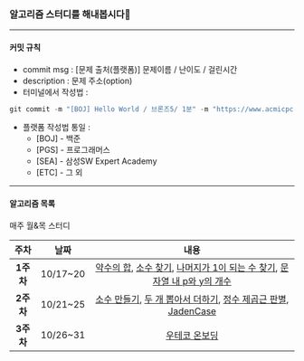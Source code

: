 ### 알고리즘 스터디를 해내봅시다👀 

---
#### 커밋 규칙 

- commit msg : [문제 출처(플랫폼)] 문제이름 / 난이도 / 걸린시간 
- description : 문제 주소(option)
- 터미널에서 작성법 : 
```js
git commit -m "[BOJ] Hello World / 브론즈5/ 1분" -m "https://www.acmicpc.net/problem/2557"
```
- 플랫폼 작성법 통일 : 
  - [BOJ] - 백준 
  - [PGS] - 프로그래머스 
  - [SEA] - 삼성SW Expert Academy
  - [ETC] - 그 외 
  
---

#### 알고리즘 목록 

<p>매주 월&목 스터디 </p>

| 주차 | 날짜 |내용 |  
|:---:|:---:|:---:| 
| __1주차__ | 10/17~20 | [약수의 합](https://school.programmers.co.kr/learn/courses/30/lessons/12928), [소수 찾기](https://school.programmers.co.kr/learn/courses/30/lessons/12921), [나머지가 1이 되는 수 찾기](https://school.programmers.co.kr/learn/courses/30/lessons/87389), [문자열 내 p와 y의 개수](https://school.programmers.co.kr/learn/courses/30/lessons/12916)| 
| __2주차__ | 10/21~25 |[소수 만들기](https://school.programmers.co.kr/learn/courses/30/lessons/12977), [두 개 뽑아서 더하기](https://school.programmers.co.kr/learn/courses/30/lessons/68644), [정수 제곱근 판별](https://school.programmers.co.kr/learn/courses/30/lessons/12934), [JadenCase](https://school.programmers.co.kr/learn/courses/30/lessons/12951)    |
| __3주차__ | 10/26~31 | [우테코 온보딩](https://github.com/woowacourse-precourse/javascript-onboarding)
